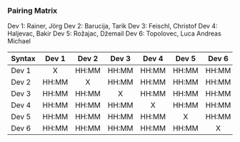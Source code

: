 
### Pairing Matrix
Dev 1: Rainer, Jörg
Dev 2: Barucija, Tarik
Dev 3: Feischl, Christof
Dev 4: Haljevac, Bakir
Dev 5: Rožajac, Džemail
Dev 6: Topolovec, Luca Andreas Michael

| Syntax      | Dev 1   	  | Dev 2   	  | Dev 3   	  | Dev 4   	  | Dev 5   	  | Dev 6   	  | 
| :---        |    :----:   |    :----:   |    :----:   |    :----:   |    :----:   |    :----:   |   
| Dev 1       | X           | HH:MM       | HH:MM       | HH:MM       | HH:MM       | HH:MM       | 
| Dev 2       | HH:MM       | X           | HH:MM       | HH:MM       | HH:MM       | HH:MM       | 
| Dev 3       | HH:MM       | HH:MM       | X           | HH:MM       | HH:MM       | HH:MM       | 
| Dev 4       | HH:MM       | HH:MM       | HH:MM       | X           | HH:MM       | HH:MM       | 
| Dev 5       | HH:MM       | HH:MM       | HH:MM       | HH:MM       | X           | HH:MM       | 
| Dev 6       | HH:MM       | HH:MM       | HH:MM       | HH:MM       | HH:MM       | X           |